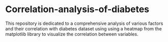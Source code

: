 # Correlation-analysis-of-diabetes
This repository is dedicated to a comprehensive analysis of various factors and their correlation with diabetes dataset using using a heatmap from the matplotlib library to visualize the correlation between variables.
